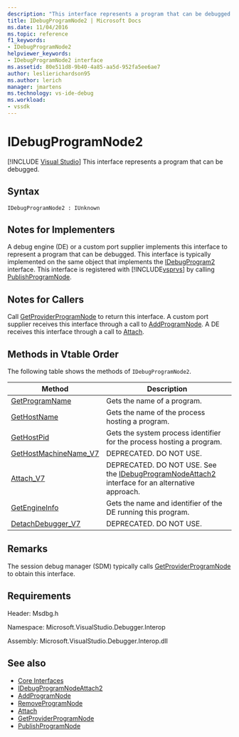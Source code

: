 ```yaml
---
description: "This interface represents a program that can be debugged."
title: IDebugProgramNode2 | Microsoft Docs
ms.date: 11/04/2016
ms.topic: reference
f1_keywords:
- IDebugProgramNode2
helpviewer_keywords:
- IDebugProgramNode2 interface
ms.assetid: 80e511d8-9b40-4a85-aa5d-952fa5ee6ae7
author: leslierichardson95
ms.author: lerich
manager: jmartens
ms.technology: vs-ide-debug
ms.workload:
- vssdk
---
```

# IDebugProgramNode2

 [!INCLUDE [Visual Studio](~/includes/applies-to-version/vs-not-mac.md)]
This interface represents a program that can be debugged.

## Syntax

```
IDebugProgramNode2 : IUnknown
```

## Notes for Implementers
 A debug engine (DE) or a custom port supplier implements this interface to represent a program that can be debugged. This interface is typically implemented on the same object that implements the [IDebugProgram2](../../../extensibility/debugger/reference/idebugprogram2.md) interface. This interface is registered with [!INCLUDE[vsprvs](../../../code-quality/includes/vsprvs_md.md)] by calling [PublishProgramNode](../../../extensibility/debugger/reference/idebugprogrampublisher2-publishprogramnode.md).

## Notes for Callers
 Call [GetProviderProgramNode](../../../extensibility/debugger/reference/idebugprogramprovider2-getproviderprogramnode.md) to return this interface. A custom port supplier receives this interface through a call to [AddProgramNode](../../../extensibility/debugger/reference/idebugportnotify2-addprogramnode.md). A DE receives this interface through a call to [Attach](../../../extensibility/debugger/reference/idebugengine2-attach.md).

## Methods in Vtable Order
 The following table shows the methods of `IDebugProgramNode2`.

|Method|Description|
|------------|-----------------|
|[GetProgramName](../../../extensibility/debugger/reference/idebugprogramnode2-getprogramname.md)|Gets the name of a program.|
|[GetHostName](../../../extensibility/debugger/reference/idebugprogramnode2-gethostname.md)|Gets the name of the process hosting a program.|
|[GetHostPid](../../../extensibility/debugger/reference/idebugprogramnode2-gethostpid.md)|Gets the system process identifier for the process hosting a program.|
|[GetHostMachineName_V7](../../../extensibility/debugger/reference/idebugprogramnode2-gethostmachinename-v7.md)|DEPRECATED. DO NOT USE.|
|[Attach_V7](../../../extensibility/debugger/reference/idebugprogramnode2-attach-v7.md)|DEPRECATED. DO NOT USE. See the [IDebugProgramNodeAttach2](../../../extensibility/debugger/reference/idebugprogramnodeattach2.md) interface for an alternative approach.|
|[GetEngineInfo](../../../extensibility/debugger/reference/idebugprogramnode2-getengineinfo.md)|Gets the name and identifier of the DE running this program.|
|[DetachDebugger_V7](../../../extensibility/debugger/reference/idebugprogramnode2-detachdebugger-v7.md)|DEPRECATED. DO NOT USE.|

## Remarks
 The session debug manager (SDM) typically calls [GetProviderProgramNode](../../../extensibility/debugger/reference/idebugprogramprovider2-getproviderprogramnode.md) to obtain this interface.

## Requirements
 Header: Msdbg.h

 Namespace: Microsoft.VisualStudio.Debugger.Interop

 Assembly: Microsoft.VisualStudio.Debugger.Interop.dll

## See also
- [Core Interfaces](../../../extensibility/debugger/reference/core-interfaces.md)
- [IDebugProgramNodeAttach2](../../../extensibility/debugger/reference/idebugprogramnodeattach2.md)
- [AddProgramNode](../../../extensibility/debugger/reference/idebugportnotify2-addprogramnode.md)
- [RemoveProgramNode](../../../extensibility/debugger/reference/idebugportnotify2-removeprogramnode.md)
- [Attach](../../../extensibility/debugger/reference/idebugengine2-attach.md)
- [GetProviderProgramNode](../../../extensibility/debugger/reference/idebugprogramprovider2-getproviderprogramnode.md)
- [PublishProgramNode](../../../extensibility/debugger/reference/idebugprogrampublisher2-publishprogramnode.md)
